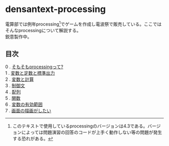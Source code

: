 # densantext-processing
電算部では例年processing[^1]でゲームを作成し電波祭で販売している。ここではそんなprocessingについて解説する。  
鋭意製作中。

## 目次
0 . [そもそもprocessingって?](Chapter0.md)  
1 . [変数と定数と標準出力](Chapter1.md)  
2 . [変数と計算](Chapter2.md)  
3 . [制御文](Chapter3.md)  
4 . [配列](Chapter4.md)  
5 . [関数](Chapter5.md)  
6 . [変数の有効範囲](Chapter6.md)  
7 . [画面の描画がしたい](Chapter7.md)

[^1]: このテキストで使用しているprocessingのバージョンは4.3である。バージョンによっては問題演習の回答のコードが上手く動作しない等の問題が発生する恐れがある。

